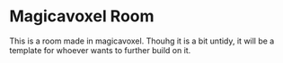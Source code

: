 # Magicavoxel Room

This is a room made in magicavoxel. Thouhg it is a bit untidy, it will be a template for whoever wants to further build on it.
